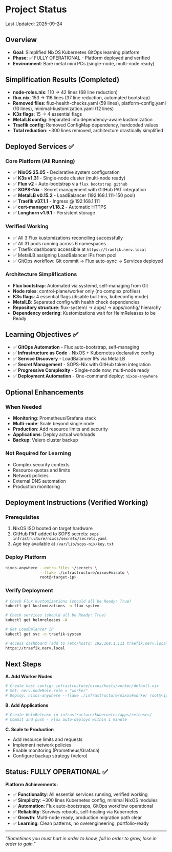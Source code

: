 # Project Status

Last Updated: 2025-09-24

## Overview
- **Goal**: Simplified NixOS Kubernetes GitOps learning platform
- **Phase**: ✅ FULLY OPERATIONAL - Platform deployed and verified
- **Environment**: Bare metal mini PCs (single-node, multi-node ready)

## Simplification Results (Completed)
- **node-roles.nix**: 110 → 42 lines (68 line reduction)
- **flux.nix**: 153 → 116 lines (37 line reduction, automated bootstrap)
- **Removed files**: flux-health-checks.yaml (59 lines), platform-config.yaml (10 lines), minimal-kustomization.yaml (12 lines)
- **K3s flags**: 15 → 4 essential flags
- **MetalLB config**: Separated into dependency-aware kustomization
- **Traefik config**: Removed ConfigMap dependency, hardcoded values
- **Total reduction**: ~300 lines removed, architecture drastically simplified

## Deployed Services ✅

### Core Platform (All Running)
- ✅ **NixOS 25.05** - Declarative system configuration
- ✅ **K3s v1.31** - Single-node cluster (multi-node ready)
- ✅ **Flux v2** - Auto-bootstrap via `flux bootstrap github`
- ✅ **SOPS-Nix** - Secret management with GitHub PAT integration
- ✅ **MetalLB v0.15.2** - LoadBalancer (192.168.1.111-150 pool)
- ✅ **Traefik v37.1.1** - Ingress @ 192.168.1.111
- ✅ **cert-manager v1.18.2** - Automatic HTTPS
- ✅ **Longhorn v1.9.1** - Persistent storage

### Verified Working
- ✅ All 3 Flux kustomizations reconciling successfully
- ✅ All 31 pods running across 6 namespaces
- ✅ Traefik dashboard accessible at `https://traefik.nerv.local`
- ✅ MetalLB assigning LoadBalancer IPs from pool
- ✅ GitOps workflow: Git commit → Flux auto-sync → Services deployed

### Architecture Simplifications
- **Flux bootstrap**: Automated via systemd, self-managing from Git
- **Node roles**: control-plane/worker only (no complex profiles)
- **K3s flags**: 4 essential flags (disable built-ins, kubeconfig mode)
- **MetalLB**: Separated config with health check dependencies
- **Repository structure**: flux-system/ → apps/ → apps/config/ hierarchy
- **Dependency ordering**: Kustomizations wait for HelmReleases to be Ready

## Learning Objectives ✅
- ✅ **GitOps Automation** - Flux auto-bootstrap, self-managing
- ✅ **Infrastructure as Code** - NixOS + Kubernetes declarative config
- ✅ **Service Discovery** - LoadBalancer IPs via MetalLB
- ✅ **Secret Management** - SOPS-Nix with GitHub token integration
- ✅ **Progressive Complexity** - Single-node now, multi-node ready
- ✅ **Deployment Automation** - One-command deploy: `nixos-anywhere`

## Optional Enhancements

### When Needed
- **Monitoring**: Prometheus/Grafana stack
- **Multi-node**: Scale beyond single node
- **Production**: Add resource limits and security
- **Applications**: Deploy actual workloads
- **Backup**: Velero cluster backup

### Not Required for Learning
- Complex security contexts
- Resource quotas and limits
- Network policies
- External DNS automation
- Production monitoring

## Deployment Instructions (Verified Working)

### Prerequisites
1. NixOS ISO booted on target hardware
2. GitHub PAT added to SOPS secrets: `sops infrastructure/nixos/secrets/secrets.yaml`
3. Age key available at `/var/lib/sops-nix/key.txt`

### Deploy Platform
```bash
nixos-anywhere --extra-files ~/secrets \
               --flake ./infrastructure/nixos#misato \
               root@<target-ip>
```

### Verify Deployment
```bash
# Check Flux kustomizations (should all be Ready: True)
kubectl get kustomizations -n flux-system

# Check services (should all be Ready: True)  
kubectl get helmreleases -A

# Get LoadBalancer IP
kubectl get svc -n traefik-system

# Access dashboard (add to /etc/hosts: 192.168.1.111 traefik.nerv.local)
https://traefik.nerv.local
```

## Next Steps

**A. Add Worker Nodes**
```bash
# Create host config: infrastructure/nixos/hosts/worker/default.nix
# Set: nerv.nodeRole.role = "worker"
# Deploy: nixos-anywhere --flake ./infrastructure/nixos#worker root@<ip>
```

**B. Add Applications**
```bash
# Create HelmRelease in infrastructure/kubernetes/apps/releases/
# Commit and push - Flux auto-deploys within 1 minute
```

**C. Scale to Production**
- Add resource limits and requests
- Implement network policies
- Enable monitoring (Prometheus/Grafana)
- Configure backup strategy (Velero)

## Status: FULLY OPERATIONAL ✅

**Platform Achievements:**
- ✅ **Functionality**: All essential services running, verified working
- ✅ **Simplicity**: ~300 lines Kubernetes config, minimal NixOS modules
- ✅ **Automation**: Flux auto-bootstraps, GitOps workflow operational
- ✅ **Reliability**: Survives reboots, self-healing via Kubernetes
- ✅ **Growth**: Multi-node ready, production migration path clear
- ✅ **Learning**: Clean patterns, no overengineering, portfolio-ready

---

*"Sometimes you must hurt in order to know, fall in order to grow, lose in order to gain."*